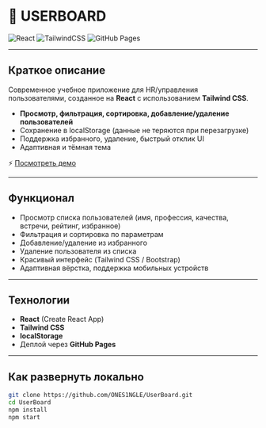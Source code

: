 # 👤 USERBOARD

![React](https://img.shields.io/badge/React-18-blue?logo=react)
![TailwindCSS](https://img.shields.io/badge/TailwindCSS-3-38bdf8?logo=tailwindcss)
![GitHub Pages](https://img.shields.io/badge/GitHub%20Pages-online-brightgreen)

---

## Краткое описание

Современное учебное приложение для HR/управления пользователями, созданное на **React** с использованием **Tailwind CSS**.

- **Просмотр, фильтрация, сортировка, добавление/удаление пользователей**
- Сохранение в localStorage (данные не теряются при перезагрузке)
- Поддержка избранного, удаление, быстрый отклик UI
- Адаптивная и тёмная тема

⚡ [Посмотреть демо](https://ONES1NGLE.github.io/UserBoard)

---

## Функционал

- Просмотр списка пользователей (имя, профессия, качества, встречи, рейтинг, избранное)
- Фильтрация и сортировка по параметрам
- Добавление/удаление из избранного
- Удаление пользователя из списка
- Красивый интерфейс (Tailwind CSS / Bootstrap)
- Адаптивная вёрстка, поддержка мобильных устройств

---

## Технологии

- **React** (Create React App)
- **Tailwind CSS**
- **localStorage**
- Деплой через **GitHub Pages**

---

## Как развернуть локально

```bash
git clone https://github.com/ONES1NGLE/UserBoard.git
cd UserBoard
npm install
npm start
